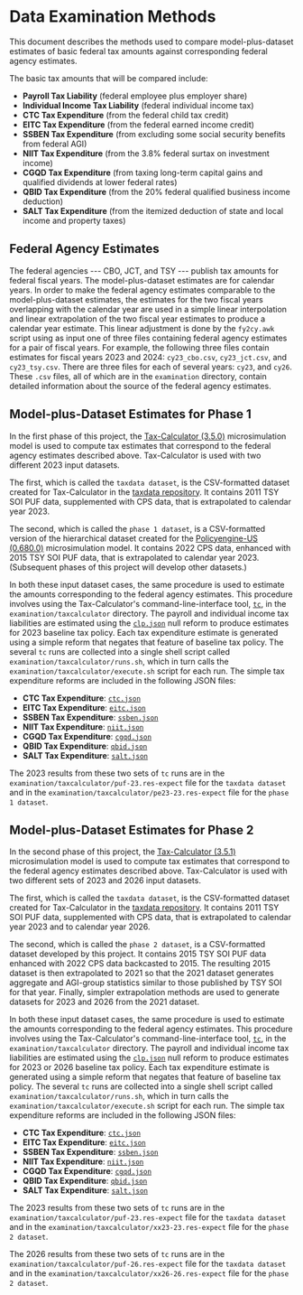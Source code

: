 Data Examination Methods
========================

This document describes the methods used to compare model-plus-dataset
estimates of basic federal tax amounts against corresponding federal
agency estimates.

The basic tax amounts that will be compared include:
* **Payroll Tax Liability** (federal employee plus employer share)
* **Individual Income Tax Liability** (federal individual income tax)
* **CTC Tax Expenditure** (from the federal child tax credit)
* **EITC Tax Expenditure** (from the federal earned income credit)
* **SSBEN Tax Expenditure** (from excluding some social security benefits from federal AGI)
* **NIIT Tax Expenditure** (from the 3.8% federal surtax on investment income)
* **CGQD Tax Expenditure** (from taxing long-term capital gains and qualified dividends at lower federal rates)
* **QBID Tax Expenditure** (from the 20% federal qualified business income deduction)
* **SALT Tax Expenditure** (from the itemized deduction of state and local income and property taxes)

Federal Agency Estimates
------------------------

The federal agencies --- CBO, JCT, and TSY --- publish tax amounts for
federal fiscal years.  The model-plus-dataset estimates are for
calendar years.  In order to make the federal agency estimates
comparable to the model-plus-dataset estimates, the estimates for the
two fiscal years overlapping with the calendar year are used in a
simple linear interpolation and linear extrapolation of the two fiscal
year estimates to produce a calendar year estimate.  This linear
adjustment is done by the `fy2cy.awk` script using as input one of
three files containing federal agency estimates for a pair of fiscal years.
For example, the following three files contain estimates for fiscal years 2023
and 2024: `cy23_cbo.csv`, `cy23_jct.csv`, and `cy23_tsy.csv`.  There are
three files for each of several years: `cy23`, and `cy26`.
These `.csv` files, all of which are in the `examination` directory,
contain detailed information about the source of the federal agency
estimates.

Model-plus-Dataset Estimates for Phase 1
----------------------------------------

In the first phase of this project, the
[Tax-Calculator (3.5.0)](https://github.com/PSLmodels/Tax-Calculator)
microsimulation model is used to compute tax estimates that correspond
to the federal agency estimates described above.  Tax-Calculator is
used with two different 2023 input datasets.

The first, which is called the `taxdata dataset`, is the CSV-formatted
dataset created for Tax-Calculator in the [taxdata
repository](https://github.com/PSLmodels/taxdata).  It contains 2011
TSY SOI PUF data, supplemented with CPS data, that is extrapolated to
calendar year 2023.

The second, which is called the `phase 1 dataset`, is a CSV-formatted
version of the hierarchical dataset created for the [Policyengine-US
(0.680.0)](https://github.com/PolicyEngine/policyengine-us)
microsimulation model.  It contains 2022 CPS data, enhanced with 2015
TSY SOI PUF data, that is extrapolated to calendar year 2023.
(Subsequent phases of this project will develop other datasets.)

In both these input dataset cases, the same procedure is used to
estimate the amounts corresponding to the federal agency estimates.
This procedure involves using the Tax-Calculator's
command-line-interface tool,
[`tc`](https://taxcalc.pslmodels.org/guide/cli.html), in the
`examination/taxcalculator` directory.  The payroll and individual
income tax liabilities are estimated using the
[`clp.json`](./taxcalculator/clp.json) null reform to produce
estimates for 2023 baseline tax policy.  Each tax expenditure estimate
is generated using a simple reform that negates that feature of
baseline tax policy.  The several `tc` runs are collected into a
single shell script called `examination/taxcalculator/runs.sh`, which
in turn calls the `examination/taxcalculator/execute.sh` script for
each run.  The simple tax expenditure reforms are included in the
following JSON files:

* **CTC Tax Expenditure**: [`ctc.json`](./taxcalculator/ctc.json)
* **EITC Tax Expenditure**: [`eitc.json`](./taxcalculator/eitc.json)
* **SSBEN Tax Expenditure**: [`ssben.json`](./taxcalculator/ssben.json)
* **NIIT Tax Expenditure**: [`niit.json`](./taxcalculator/niit.json)
* **CGQD Tax Expenditure**: [`cgqd.json`](./taxcalculator/cgqd.json)
* **QBID Tax Expenditure**: [`qbid.json`](./taxcalculator/qbid.json)
* **SALT Tax Expenditure**: [`salt.json`](./taxcalculator/salt.json)

The 2023 results from these two sets of `tc` runs are in the
`examination/taxcalculator/puf-23.res-expect` file for the
`taxdata dataset` and in the
`examination/taxcalculator/pe23-23.res-expect` file for the
`phase 1 dataset`.


Model-plus-Dataset Estimates for Phase 2
----------------------------------------

In the second phase of this project, the
[Tax-Calculator (3.5.1)](https://github.com/PSLmodels/Tax-Calculator)
microsimulation model is used to compute tax estimates that correspond
to the federal agency estimates described above.  Tax-Calculator is
used with two different sets of 2023 and 2026 input datasets.

The first, which is called the `taxdata dataset`, is the CSV-formatted
dataset created for Tax-Calculator in the [taxdata
repository](https://github.com/PSLmodels/taxdata).  It contains 2011
TSY SOI PUF data, supplemented with CPS data, that is extrapolated to
calendar year 2023 and to calendar year 2026.

The second, which is called the `phase 2 dataset`, is a CSV-formatted
dataset developed by this project.  It contains 2015 TSY SOI PUF data
enhanced with 2022 CPS data backcasted to 2015.  The resulting 2015
dataset is then extrapolated to 2021 so that the 2021 dataset
generates aggregate and AGI-group statistics similar to those
published by TSY SOI for that year.  Finally, simpler extrapolation
methods are used to generate datasets for 2023 and 2026 from the 2021
dataset.

In both these input dataset cases, the same procedure is used to
estimate the amounts corresponding to the federal agency estimates.
This procedure involves using the Tax-Calculator's
command-line-interface tool,
[`tc`](https://taxcalc.pslmodels.org/guide/cli.html), in the
`examination/taxcalculator` directory.  The payroll and individual
income tax liabilities are estimated using the
[`clp.json`](./taxcalculator/clp.json) null reform to produce
estimates for 2023 or 2026 baseline tax policy.  Each tax expenditure
estimate is generated using a simple reform that negates that feature
of baseline tax policy.  The several `tc` runs are collected into a
single shell script called `examination/taxcalculator/runs.sh`, which
in turn calls the `examination/taxcalculator/execute.sh` script for
each run.  The simple tax expenditure reforms are included in the
following JSON files:

* **CTC Tax Expenditure**: [`ctc.json`](./taxcalculator/ctc.json)
* **EITC Tax Expenditure**: [`eitc.json`](./taxcalculator/eitc.json)
* **SSBEN Tax Expenditure**: [`ssben.json`](./taxcalculator/ssben.json)
* **NIIT Tax Expenditure**: [`niit.json`](./taxcalculator/niit.json)
* **CGQD Tax Expenditure**: [`cgqd.json`](./taxcalculator/cgqd.json)
* **QBID Tax Expenditure**: [`qbid.json`](./taxcalculator/qbid.json)
* **SALT Tax Expenditure**: [`salt.json`](./taxcalculator/salt.json)

The 2023 results from these two sets of `tc` runs are in the
`examination/taxcalculator/puf-23.res-expect` file for the
`taxdata dataset` and in the
`examination/taxcalculator/xx23-23.res-expect` file for the
`phase 2 dataset`.

The 2026 results from these two sets of `tc` runs are in the
`examination/taxcalculator/puf-26.res-expect` file for the
`taxdata dataset` and in the
`examination/taxcalculator/xx26-26.res-expect` file for the
`phase 2 dataset`.
